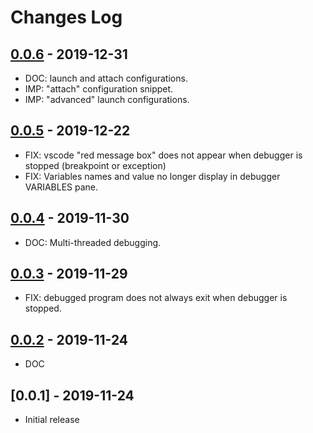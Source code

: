# Changes Log

## [0.0.6] - 2019-12-31

* DOC: launch and attach configurations.
* IMP: "attach" configuration snippet.
* IMP: "advanced" launch configurations.

[0.0.6]: https://github.com/cmorisse/vscode-ikp3db/compare/v0.0.5...v0.0.6

## [0.0.5] - 2019-12-22

* FIX: vscode "red message box" does not appear when debugger is stopped (breakpoint or exception)
* FIX: Variables names and value no longer display in debugger VARIABLES pane.

[0.0.5]: https://github.com/cmorisse/vscode-ikp3db/compare/v0.0.4...v0.0.5


## [0.0.4] - 2019-11-30

* DOC: Multi-threaded debugging.

[0.0.4]: https://github.com/cmorisse/vscode-ikp3db/compare/v0.0.3...v0.0.4

## [0.0.3] - 2019-11-29

* FIX:  debugged program does not always exit when debugger is stopped.

[0.0.3]: https://github.com/cmorisse/vscode-ikp3db/compare/v0.0.2...v0.0.3


## [0.0.2] - 2019-11-24

* DOC

[0.0.2]: https://github.com/cmorisse/vscode-ikp3db/compare/v0.0.1...v0.0.2

## [0.0.1] - 2019-11-24

* Initial release
